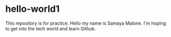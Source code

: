 # hello-world1
This repository is for practice.
Hello my name is Samaya Malone. I'm hoping to get into the tech world and learn Github.
